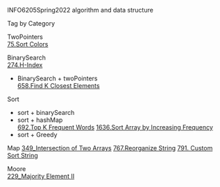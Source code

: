 INFO6205Spring2022
algorithm and data structure

Tag by Category

TwoPointers  
[75.Sort Colors](https://leetcode-cn.com/problems/sort-colors/)

BinarySearch  
[274.H-Index](https://leetcode-cn.com/problems/h-index/)
+ BinarySearch + twoPointers  
[658.Find K Closest Elements](https://leetcode-cn.com/problems/find-k-closest-elements/)

Sort
+ sort + binarySearch  
+ sort + hashMap  
[692.Top K Frequent Words](https://leetcode-cn.com/problems/top-k-frequent-words/)
[1636.Sort Array by Increasing Frequency](https://leetcode-cn.com/problems/sort-array-by-increasing-frequency/)
+ sort + Greedy  

Map
[349_Intersection of Two Arrays](https://leetcode-cn.com/problems/intersection-of-two-arrays/)
[767.Reorganize String](https://leetcode-cn.com/problems/reorganize-string/)
[791. Custom Sort String](https://leetcode-cn.com/problems/custom-sort-string/)

Moore  
[229_Majority Element II](https://leetcode-cn.com/problems/majority-element-ii/)

 
